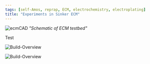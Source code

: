 ```yaml
---
tags: [self-Amos, reprap, ECM, electrochemistry, electroplating]
title: "Experiments in Sinker ECM"
---
```


![ecmCAD](https://i.imgur.com/auGRB7k.png)
*"Schematic of ECM testbed"*

Test

![Build-Overview](https://i.imgur.com/6PpHZrp.jpg)

![Build-Overview](https://i.imgur.com/ublosHt.jpg)
